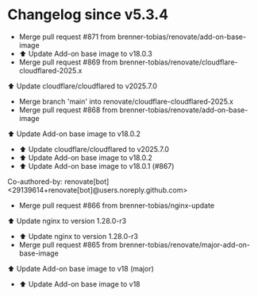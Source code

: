 # Changelog since v5.3.4
- Merge pull request #871 from brenner-tobias/renovate/add-on-base-image 
- ⬆️ Update Add-on base image to v18.0.3 
- Merge pull request #869 from brenner-tobias/renovate/cloudflare-cloudflared-2025.x

⬆️ Update cloudflare/cloudflared to v2025.7.0 
- Merge branch 'main' into renovate/cloudflare-cloudflared-2025.x 
- Merge pull request #868 from brenner-tobias/renovate/add-on-base-image

⬆️ Update Add-on base image to v18.0.2 
- ⬆️ Update cloudflare/cloudflared to v2025.7.0 
- ⬆️ Update Add-on base image to v18.0.2 
- ⬆️ Update Add-on base image to v18.0.1 (#867)

Co-authored-by: renovate[bot] <29139614+renovate[bot]@users.noreply.github.com> 
- Merge pull request #866 from brenner-tobias/nginx-update

⬆️ Update nginx to version 1.28.0-r3 
- ⬆️ Update nginx to version 1.28.0-r3 
- Merge pull request #865 from brenner-tobias/renovate/major-add-on-base-image

⬆️ Update Add-on base image to v18 (major) 
- ⬆️ Update Add-on base image to v18 
